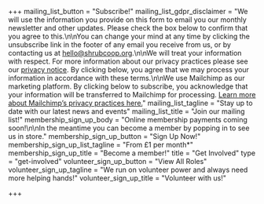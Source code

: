 +++
mailing_list_button = "Subscribe!"
mailing_list_gdpr_disclaimer = "We will use the information you provide on this form to email you our monthly newsletter and other updates. Please check the box below to confirm that you agree to this.\n\nYou can change your mind at any time by clicking the unsubscribe link in the footer of any email you receive from us, or by contacting us at hello@shrubcoop.org.\n\nWe will treat your information with respect. For more information about our privacy practices please see our [privacy notice](https://shrub.space/privacy). By clicking below, you agree that we may process your information in accordance with these terms.\n\nWe use Mailchimp as our marketing platform. By clicking below to subscribe, you acknowledge that your information will be transferred to Mailchimp for processing. [Learn more about Mailchimp’s privacy practices here.](https://mailchimp.com/legal/)"
mailing_list_tagline = "Stay up to date with our latest news and events"
mailing_list_title = "Join our mailing list!"
membership_sign_up_body = "Online membership payments coming soon!\n\nIn the meantime you can become a member by popping in to see us in store."
membership_sign_up_button = "Sign Up Now!"
membership_sign_up_list_tagline = "From £1 per month*"
membership_sign_up_title = "Become a member!"
title = "Get Involved"
type = "get-involved"
volunteer_sign_up_button = "View All Roles"
volunteer_sign_up_tagline = "We run on volunteer power and always need more helping hands!"
volunteer_sign_up_title = "Volunteer with us!"

+++
